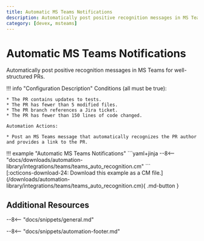 ```yaml
---
title: Automatic MS Teams Notifications
description: Automatically post positive recognition messages in MS Teams for well-structured PRs.
category: [devex, msteams]
---
```

# Automatic MS Teams Notifications
<!-- --8<-- [start:example]-->
Automatically post positive recognition messages in MS Teams for well-structured PRs.

!!! info "Configuration Description"
    Conditions (all must be true):

    * The PR contains updates to tests.
    * The PR has fewer than 5 modified files.
    * The PR branch references a Jira ticket.
    * The PR has fewer than 150 lines of code changed.

    Automation Actions:

    * Post an MS Teams message that automatically recognizes the PR author and provides a link to the PR.

<div class="automationExample" markdown="1">
!!! example "Automatic MS Teams Notifications"
    ```yaml+jinja
    --8<-- "docs/downloads/automation-library/integrations/teams/teams_auto_recognition.cm"
    ```
    <div class="result" markdown>
      <span>
      [:octicons-download-24: Download this example as a CM file.](/downloads/automation-library/integrations/teams/teams_auto_recognition.cm){ .md-button }
      </span>
    </div>
</div>
<!-- --8<-- [end:example]-->

## Additional Resources

--8<-- "docs/snippets/general.md"

--8<-- "docs/snippets/automation-footer.md"
